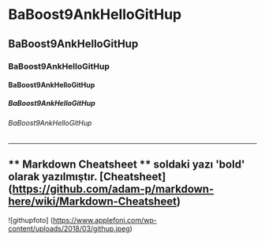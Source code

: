 # BaBoost9AnkHelloGitHup
## BaBoost9AnkHelloGitHup
### BaBoost9AnkHelloGitHup
#### BaBoost9AnkHelloGitHup
##### BaBoost9AnkHelloGitHup
###### BaBoost9AnkHelloGitHup
------
** Markdown Cheatsheet ** soldaki yazı 'bold' olarak yazılmıştır. [Cheatsheet] (https://github.com/adam-p/markdown-here/wiki/Markdown-Cheatsheet)
-------
![githupfoto] (https://www.applefoni.com/wp-content/uploads/2018/03/githup.jpeg)

